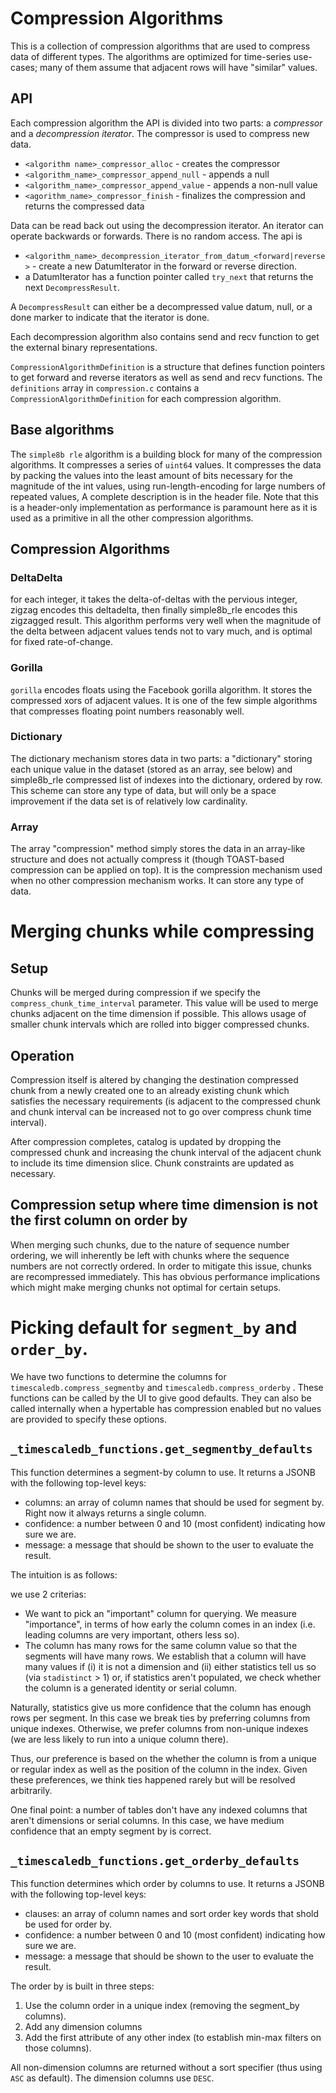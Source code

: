 # Compression Algorithms

This is a collection of compression algorithms that are used to compress data of different types.
The algorithms are optimized for time-series use-cases; many of them assume that adjacent rows will have "similar" values.

## API

Each compression algorithm the API is divided into two parts: a _compressor_ and a _decompression iterator_. The compressor
is used to compress new data.

- `<algorithm name>_compressor_alloc` - creates the compressor
- `<algorithm_name>_compressor_append_null` - appends a null
- `<algorithm_name>_compressor_append_value` - appends a non-null value
- `<agorithm_name>_compressor_finish` - finalizes the compression and returns the compressed data

Data can be read back out using the decompression iterator. An iterator can operate backwards or forwards.
There is no random access. The api is

- `<algorithm_name>_decompression_iterator_from_datum_<forward|reverse>` - create a new DatumIterator in the forward or reverse direction.
- a DatumIterator has a function pointer called `try_next` that returns the next `DecompressResult`.

A `DecompressResult` can either be a decompressed value datum, null, or a done marker to indicate that the iterator is done.

Each decompression algorithm also contains send and recv function to get the external binary representations.

`CompressionAlgorithmDefinition` is a structure that defines function pointers to get forward and reverse iterators
as well as send and recv functions. The `definitions` array in  `compression.c` contains a `CompressionAlgorithmDefinition`
for each compression algorithm.

## Base algorithms

The `simple8b rle` algorithm is a building block for many of the compression algorithms.
It compresses a series of `uint64` values. It compresses the data by packing the values into the least
amount of bits necessary for the magnitude of the int values, using run-length-encoding for large numbers of repeated values,
A complete description is in the header file. Note that this is a header-only implementation as performance
is paramount here as it is used as a primitive in all the other compression algorithms.

## Compression Algorithms

### DeltaDelta

for each integer, it takes the delta-of-deltas with the pervious integer,
zigzag encodes this deltadelta, then finally simple8b_rle encodes this
zigzagged result. This algorithm performs very well when the magnitude of the
delta between adjacent values tends not to vary much, and is optimal for
fixed rate-of-change.


### Gorilla

`gorilla` encodes floats using the Facebook gorilla algorithm. It stores the
compressed xors of adjacent values. It is one of the few simple algorithms
that compresses floating point numbers reasonably well.

### Dictionary

The dictionary mechanism stores data in two parts: a "dictionary" storing
each unique value in the dataset (stored as an array, see below) and
simple8b_rle compressed list of indexes into the dictionary, ordered by row.
This scheme can store any type of data, but will only be a space improvement
if the data set is of relatively low cardinality.

### Array

The array "compression" method simply stores the data in an array-like
structure and does not actually compress it (though TOAST-based compression
can be applied on top). It is the compression mechanism used when no other
compression mechanism works. It can store any type of data.

# Merging chunks while compressing #

## Setup ##

Chunks will be merged during compression if we specify the `compress_chunk_time_interval` parameter.
This value will be used to merge chunks adjacent on the time dimension if possible. This allows usage
of smaller chunk intervals which are rolled into bigger compressed chunks.

## Operation ##

Compression itself is altered by changing the destination compressed chunk from a newly created one to
an already existing chunk which satisfies the necessary requirements (is adjacent to the compressed chunk
and chunk interval can be increased not to go over compress chunk time interval).

After compression completes, catalog is updated by dropping the compressed chunk and increasing the chunk
interval of the adjacent chunk to include its time dimension slice. Chunk constraints are updated as necessary.

## Compression setup where time dimension is not the first column on order by ##

When merging such chunks, due to the nature of sequence number ordering, we will inherently be left with
chunks where the sequence numbers are not correctly ordered. In order to mitigate this issue, chunks are
recompressed immediately. This has obvious performance implications which might make merging chunks
not optimal for certain setups.

# Picking default for `segment_by` and `order_by`.

We have two functions to determine the columns for `timescaledb.compress_segmentby` and `timescaledb.compress_orderby` . These functions can be called
by the UI to give good defaults. They can also be called internally when a hypertable has compression enabled
but no values are provided to specify these options.

## `_timescaledb_functions.get_segmentby_defaults`

This function determines a segment-by column to use. It returns a JSONB with the following top-level keys:
- columns: an array of column names that should be used for segment by. Right now it always returns a single column.
- confidence: a number between 0 and 10 (most confident) indicating how sure we are.
- message: a message that should be shown to the user to evaluate the result.

The intuition is as follows:

we use 2 criterias:
- We want to pick an "important" column for querying. We measure "importance", in terms of how early the column comes in an index (i.e. leading columns are very important, others less so).
- The column has many rows for the same column value so that the segments will have many rows. We establish that a column will have many values if (i) it is not a dimension and (ii) either statistics tell us so (via `stadistinct` > 1) or, if statistics aren't populated, we check whether the column is a generated identity or serial column.

Naturally, statistics give us more confidence that the column has enough rows per segment. In this case we break ties by preferring columns from unique indexes. Otherwise, we prefer columns from non-unique indexes (we are less likely to run into a unique column there).

Thus, our preference is based on the whether the column is from a unique or regular index as well as the position of the column in the index. Given these preferences, we think ties happened rarely but will be resolved arbitrarily.

One final point: a number of tables don't have any indexed columns that aren't dimensions or serial columns. In this case, we have medium confidence that an empty segment by is correct.

## `_timescaledb_functions.get_orderby_defaults`

This function determines which order by columns to use. It returns a JSONB with the following top-level keys:

- clauses: an array of column names and sort order key words that shold be used for order by.
- confidence: a number between 0 and 10 (most confident) indicating how sure we are.
- message: a message that should be shown to the user to evaluate the result.

The order by is built in three steps:
1) Use the column order in a unique index (removing the segment_by columns).
2) Add any dimension columns
3) Add the first attribute of any other index (to establish min-max filters on those columns).

All non-dimension columns are returned without a sort specifier (thus using `ASC` as default). The dimension columns use `DESC`.